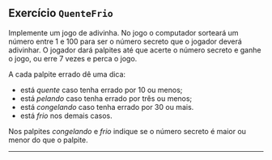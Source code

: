 ## Exercício `QuenteFrio`

Implemente um jogo de adivinha. No jogo o computador sorteará um número entre 1 e 100 para ser o número secreto que o jogador deverá adivinhar. O jogador dará palpites até que acerte o número secreto e ganhe o jogo, ou erre 7 vezes e perca o jogo.

A cada palpite errado dê uma dica:
- está _quente_ caso tenha errado por 10 ou menos;
- está _pelando_ caso tenha errado por três ou menos;
- está _congelando_ caso tenha errado por 30 ou mais.
- está _frio_ nos demais casos.

Nos palpites _congelando_ e _frio_ indique se o número secreto é maior ou menor do que o palpite.

---